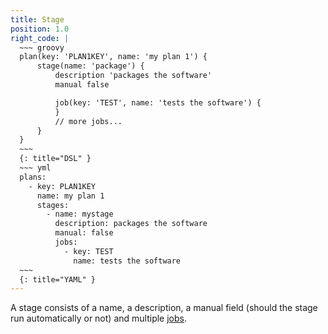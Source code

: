 ```yaml
---
title: Stage
position: 1.0
right_code: |
  ~~~ groovy
  plan(key: 'PLAN1KEY', name: 'my plan 1') {
      stage(name: 'package') {
          description 'packages the software'
          manual false

          job(key: 'TEST', name: 'tests the software') {
          }
          // more jobs...
      }
  }
  ~~~
  {: title="DSL" }
  ~~~ yml
  plans:
    - key: PLAN1KEY
      name: my plan 1
      stages:
        - name: mystage
          description: packages the software
          manual: false
          jobs:
            - key: TEST
              name: tests the software
  ~~~
  {: title="YAML" }
---
```

A stage consists of a name, a description, a manual field (should the stage run automatically or not) and multiple
[jobs](#jobs).

